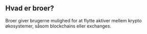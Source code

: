 ## Hvad er broer?

Broer giver brugerne mulighed for at flytte aktiver mellem krypto økosystemer, såsom blockchains eller exchanges.